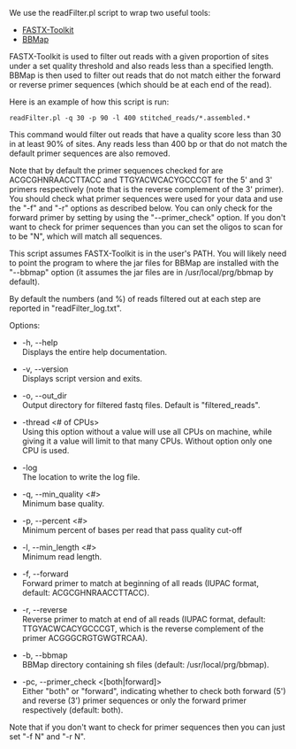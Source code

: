 We use the readFilter.pl script to wrap two useful tools:

* [FASTX-Toolkit](http://hannonlab.cshl.edu/fastx_toolkit/)
* [BBMap](https://sourceforge.net/projects/bbmap/)

FASTX-Toolkit is used to filter out reads with a given proportion of sites under a set quality threshold and also reads less than a specified length. BBMap is then used to filter out reads that do not match either the forward or reverse primer sequences (which should be at each end of the read).

Here is an example of how this script is run:

    readFilter.pl -q 30 -p 90 -l 400 stitched_reads/*.assembled.*

This command would filter out reads that have a quality score less than 30 in at least 90% of sites. Any reads less than 400 bp or that do not match the default primer sequences are also removed.  

Note that by default the primer sequences checked for are ACGCGHNRAACCTTACC and TTGYACWCACYGCCCGT for the 5' and 3' primers respectively (note that is the reverse complement of the 3' primer). You should check what primer sequences were used for your data and use the "-f" and "-r" options as described below. You can only check for the forward primer by setting by using the "--primer_check" option. If you don't want to check for primer sequences than you can set the oligos to scan for to be "N", which will match all sequences. 

This script assumes FASTX-Toolkit is in the user's PATH. You will likely need to point the program to where the jar files for BBMap are installed with the "--bbmap" option (it assumes the jar files are in /usr/local/prg/bbmap by default). 

By default the numbers (and %) of reads filtered out at each step are reported in "readFilter_log.txt".

Options: 

* -h, --help <br>
   Displays the entire help documentation.

* -v, --version <br>
   Displays script version and exits.

* -o, --out_dir <file> <br> 
   Output directory for filtered fastq files. Default is "filtered_reads".

* -thread <# of CPUs> <br>
   Using this option without a value will use all CPUs on machine, while giving it a value will limit to that many CPUs. Without option only one CPU is used.

* -log <file> <br>
   The location to write the log file.

* -q, --min_quality <#> <br>
   Minimum base quality.

* -p, --percent <#> <br>
   Minimum percent of bases per read that pass quality cut-off

* -l, --min_length <#> <br>
   Minimum read length.

* -f, --forward <oligo> <br>
   Forward primer to match at beginning of all reads (IUPAC format, default: ACGCGHNRAACCTTACC).

* -r, --reverse <oligo> <br>
   Reverse primer to match at end of all reads (IUPAC format, default: TTGYACWCACYGCCCGT, which is the reverse complement of the primer ACGGGCRGTGWGTRCAA).

* -b, --bbmap <PATH> <br>
   BBMap directory containing sh files (default: /usr/local/prg/bbmap).

* -pc, --primer_check <[both|forward]> <br>
   Either "both" or "forward", indicating whether to check both forward (5') and reverse (3') primer sequences or only the forward primer respectively (default: both).  

Note that if you don't want to check for primer sequences then you can just set "-f N" and "-r N".